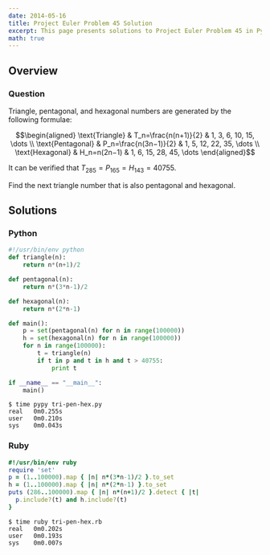 ```yaml
---
date: 2014-05-16
title: Project Euler Problem 45 Solution
excerpt: This page presents solutions to Project Euler Problem 45 in Python and Ruby.
math: true
---
```



## Overview


### Question

Triangle, pentagonal, and hexagonal numbers are generated by the
following formulae:

$$\begin{aligned}
\text{Triangle} & T_n=\frac{n(n+1)}{2} & 1, 3, 6, 10, 15, \dots \\
\text{Pentagonal} & P_n=\frac{n(3n−1)}{2} & 1, 5, 12, 22, 35, \dots \\
\text{Hexagonal} & H_n=n(2n−1) & 1, 6, 15, 28, 45, \dots 
\end{aligned}$$

It can be verified that $T_{285} = P_{165} = H_{143} = 40755$.

Find the next triangle number that is also pentagonal and hexagonal.






## Solutions

### Python

```python
#!/usr/bin/env python
def triangle(n):
    return n*(n+1)/2

def pentagonal(n):
    return n*(3*n-1)/2

def hexagonal(n):
    return n*(2*n-1)

def main():
    p = set(pentagonal(n) for n in range(100000))
    h = set(hexagonal(n) for n in range(100000))
    for n in range(100000):
        t = triangle(n)
        if t in p and t in h and t > 40755:
            print t

if __name__ == "__main__":
    main()
```


```
$ time pypy tri-pen-hex.py
real   0m0.255s
user   0m0.210s
sys    0m0.043s
```



### Ruby

```ruby
#!/usr/bin/env ruby
require 'set'
p = (1..100000).map { |n| n*(3*n-1)/2 }.to_set
h = (1..100000).map { |n| n*(2*n-1) }.to_set
puts (286..100000).map { |n| n*(n+1)/2 }.detect { |t|
  p.include?(t) and h.include?(t)
}
```


```
$ time ruby tri-pen-hex.rb
real   0m0.202s
user   0m0.193s
sys    0m0.007s
```


